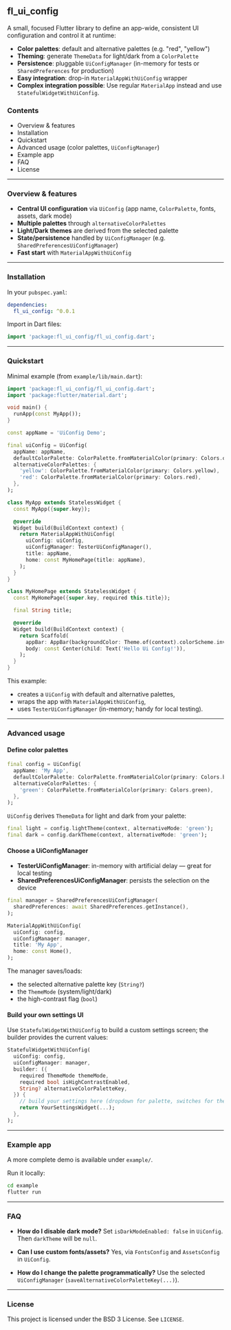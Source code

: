 ## fl_ui_config

A small, focused Flutter library to define an app-wide, consistent UI configuration and control it at runtime:

- **Color palettes**: default and alternative palettes (e.g. "red", "yellow")
- **Theming**: generate `ThemeData` for light/dark from a `ColorPalette`
- **Persistence**: pluggable `UiConfigManager` (in-memory for tests or `SharedPreferences` for production)
- **Easy integration**: drop-in `MaterialAppWithUiConfig` wrapper
- **Complex integration possible**: Use regular `MaterialApp` instead and use `StatefulWidgetWithUiConfig`.

### Contents
- Overview & features
- Installation
- Quickstart
- Advanced usage (color palettes, `UiConfigManager`)
- Example app
- FAQ
- License

---

### Overview & features

- **Central UI configuration** via `UiConfig` (app name, `ColorPalette`, fonts, assets, dark mode)
- **Multiple palettes** through `alternativeColorPalettes`
- **Light/Dark themes** are derived from the selected palette
- **State/persistence** handled by `UiConfigManager` (e.g. `SharedPreferencesUiConfigManager`)
- **Fast start** with `MaterialAppWithUiConfig`

---

### Installation

In your `pubspec.yaml`:

```yaml
dependencies:
  fl_ui_config: ^0.0.1
```

Import in Dart files:

```dart
import 'package:fl_ui_config/fl_ui_config.dart';
```

---

### Quickstart

Minimal example (from `example/lib/main.dart`):

```dart
import 'package:fl_ui_config/fl_ui_config.dart';
import 'package:flutter/material.dart';

void main() {
  runApp(const MyApp());
}

const appName = 'UiConfig Demo';

final uiConfig = UiConfig(
  appName: appName,
  defaultColorPalette: ColorPalette.fromMaterialColor(primary: Colors.orange),
  alternativeColorPalettes: {
    'yellow': ColorPalette.fromMaterialColor(primary: Colors.yellow),
    'red': ColorPalette.fromMaterialColor(primary: Colors.red),
  },
);

class MyApp extends StatelessWidget {
  const MyApp({super.key});

  @override
  Widget build(BuildContext context) {
    return MaterialAppWithUiConfig(
      uiConfig: uiConfig,
      uiConfigManager: TesterUiConfigManager(),
      title: appName,
      home: const MyHomePage(title: appName),
    );
  }
}

class MyHomePage extends StatelessWidget {
  const MyHomePage({super.key, required this.title});

  final String title;

  @override
  Widget build(BuildContext context) {
    return Scaffold(
      appBar: AppBar(backgroundColor: Theme.of(context).colorScheme.inversePrimary, title: Text(title)),
      body: const Center(child: Text('Hello Ui Config!')),
    );
  }
}
```

This example:
- creates a `UiConfig` with default and alternative palettes,
- wraps the app with `MaterialAppWithUiConfig`,
- uses `TesterUiConfigManager` (in-memory; handy for local testing).

---

### Advanced usage

#### Define color palettes

```dart
final config = UiConfig(
  appName: 'My App',
  defaultColorPalette: ColorPalette.fromMaterialColor(primary: Colors.blue),
  alternativeColorPalettes: {
    'green': ColorPalette.fromMaterialColor(primary: Colors.green),
  },
);
```

`UiConfig` derives `ThemeData` for light and dark from your palette:

```dart
final light = config.lightTheme(context, alternativeMode: 'green');
final dark = config.darkTheme(context, alternativeMode: 'green');
```

#### Choose a UiConfigManager

- **TesterUiConfigManager**: in-memory with artificial delay — great for local testing
- **SharedPreferencesUiConfigManager**: persists the selection on the device

```dart
final manager = SharedPreferencesUiConfigManager(
  sharedPreferences: await SharedPreferences.getInstance(),
);

MaterialAppWithUiConfig(
  uiConfig: config,
  uiConfigManager: manager,
  title: 'My App',
  home: const Home(),
);
```

The manager saves/loads:
- the selected alternative palette key (`String?`)
- the `ThemeMode` (system/light/dark)
- the high-contrast flag (`bool`)

#### Build your own settings UI

Use `StatefulWidgetWithUiConfig` to build a custom settings screen; the builder provides the current values:

```dart
StatefulWidgetWithUiConfig(
  uiConfig: config,
  uiConfigManager: manager,
  builder: ({
    required ThemeMode themeMode,
    required bool isHighContrastEnabled,
    String? alternativeColorPaletteKey,
  }) {
    // build your settings here (dropdown for palette, switches for theme etc.)
    return YourSettingsWidget(...);
  },
);
```

---

### Example app

A more complete demo is available under `example/`.

Run it locally:

```bash
cd example
flutter run
```

---

### FAQ

- **How do I disable dark mode?**
  Set `isDarkModeEnabled: false` in `UiConfig`. Then `darkTheme` will be `null`.

- **Can I use custom fonts/assets?**
  Yes, via `FontsConfig` and `AssetsConfig` in `UiConfig`.

- **How do I change the palette programmatically?**
  Use the selected `UiConfigManager` (`saveAlternativeColorPaletteKey(...)`).

---

### License

This project is licensed under the BSD 3 License. See `LICENSE`.

